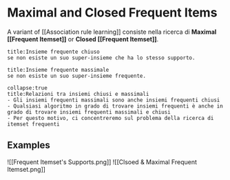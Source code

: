 # Maximal and Closed Frequent Items
A variant of [[Association rule learning]] consiste nella ricerca di **Maximal [[Frequent Itemset]]** or **Closed [[Frequent Itemset]]**.

```ad-def
title:Insieme frequente chiuso
se non esiste un suo super-insieme che ha lo stesso supporto.
```

```ad-def
title:Insieme frequente massimale
se non esiste un suo super-insieme frequente.
```

```ad-note
collapse:true
title:Relazioni tra insiemi chiusi e massimali
- Gli insiemi frequenti massimali sono anche insiemi frequenti chiusi
- Qualsiasi algoritmo in grado di trovare insiemi frequenti è anche in grado di trovare insiemi frequenti massimali e chiusi
- Per questo motivo, ci concentreremo sul problema della ricerca di itemset frequenti

```
## Examples
![[Frequent Itemset's Supports.png]]
![[Clsoed & Maximal Frequent Itemset.png]]
